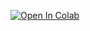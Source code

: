 [![Open In Colab](https://colab.research.google.com/assets/colab-badge.svg)](https://colab.research.google.com/github/motakosay/makeQrCode/blob/main/QRcode.ipynb)

